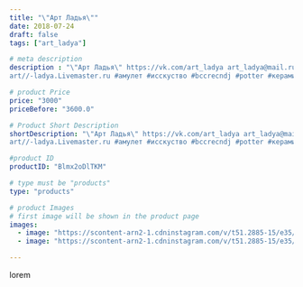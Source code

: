 ```yaml
---
title: "\"Арт Ладья\""
date: 2018-07-24
draft: false
tags: ["art_ladya"]

# meta description
description : "\"Арт Ладья\" https://vk.com/art_ladya art_ladya@mail.ru 
art//-ladya.Livemaster.ru #амулет #исскуство #bccrecndj #potter #керамикадляинтерьера #керамикаручнаяр"

# product Price
price: "3000"
priceBefore: "3600.0"

# Product Short Description
shortDescription: "\"Арт Ладья\" https://vk.com/art_ladya art_ladya@mail.ru 
art//-ladya.Livemaster.ru #амулет #исскуство #bccrecndj #potter #керамикадляинтерьера #керамикаручнаяработа #гончарнаямастерская #керамиканазаказ #handmade #посудаизглины #керамика #гончарнаяпосуда #эксклюзивнаякерамика #dishes #decor #ceramicar #nntoday #claygoods #шаман #earthenware #ceramic #design #amulet #magic #ezoteric #ceramicart #магия #эзотерика #clay #авторскаякерамика"

#product ID
productID: "Blmx2oDlTKM"

# type must be "products"
type: "products"

# product Images
# first image will be shown in the product page
images:
  - image: "https://scontent-arn2-1.cdninstagram.com/v/t51.2885-15/e35/40212684_1863810610361296_8818386243231416320_n.jpg?se=7&tp=1&_nc_ht=scontent-arn2-1.cdninstagram.com&_nc_cat=104&_nc_ohc=DlOcLXxfH7oAX8rfpIZ&oh=bcf58ef261910c0fa15dc559b91d7df0&oe=606C7CB8&ig_cache_key=MTgzMDM2OTEyMjkwNDgwMDQzMQ%3D%3D.2"
  - image: "https://scontent-arn2-1.cdninstagram.com/v/t51.2885-15/e35/40591701_595599834170207_1145984084451786752_n.jpg?se=7&tp=1&_nc_ht=scontent-arn2-1.cdninstagram.com&_nc_cat=111&_nc_ohc=U-iLJ87Ya5UAX91OUWP&oh=4b15d97f7d5534da0c47d7002ba5f652&oe=606B260E&ig_cache_key=MTgzMDM2OTEzMjA4MTkzMzc1Mw%3D%3D.2"

---
```

lorem
